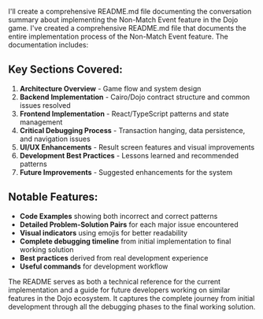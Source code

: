 I'll create a comprehensive README.md file documenting the conversation summary about implementing the Non-Match Event feature in the Dojo game.
I've created a comprehensive README.md file that documents the entire implementation process of the Non-Match Event feature. The documentation includes:

## Key Sections Covered:

1. **Architecture Overview** - Game flow and system design
2. **Backend Implementation** - Cairo/Dojo contract structure and common issues resolved
3. **Frontend Implementation** - React/TypeScript patterns and state management
4. **Critical Debugging Process** - Transaction hanging, data persistence, and navigation issues
5. **UI/UX Enhancements** - Result screen features and visual improvements
6. **Development Best Practices** - Lessons learned and recommended patterns
7. **Future Improvements** - Suggested enhancements for the system

## Notable Features:

- **Code Examples** showing both incorrect and correct patterns
- **Detailed Problem-Solution Pairs** for each major issue encountered
- **Visual indicators** using emojis for better readability
- **Complete debugging timeline** from initial implementation to final working solution
- **Best practices** derived from real development experience
- **Useful commands** for development workflow

The README serves as both a technical reference for the current implementation and a guide for future developers working on similar features in the Dojo ecosystem. It captures the complete journey from initial development through all the debugging phases to the final working solution.